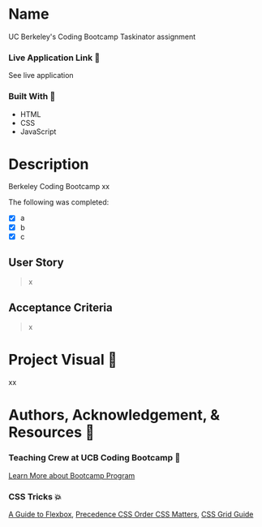 
# Name 
UC Berkeley's Coding Bootcamp Taskinator assignment

### Live Application Link :eyes:
See live application 

### Built With :toolbox: 
- HTML
- CSS
- JavaScript

# Description 
Berkeley Coding Bootcamp xx

The following was completed:

- [x] a
- [x] b
- [x] c

## User Story

> x
## Acceptance Criteria

> x

# Project Visual :metal:
xx

# Authors, Acknowledgement, & Resources :handshake:
### Teaching Crew at UCB Coding Bootcamp :tada:
[Learn More about Bootcamp Program](https://bootcamp.berkeley.edu/coding/) 

### CSS Tricks :boom:
[A Guide to Flexbox](https://css-tricks.com/snippets/css/a-guide-to-flexbox),
[Precedence CSS Order CSS Matters](https://css-tricks.com/precedence-css-order-css-matters),
[CSS Grid Guide](https://css-tricks.com/snippets/css/complete-guide-grid/)

